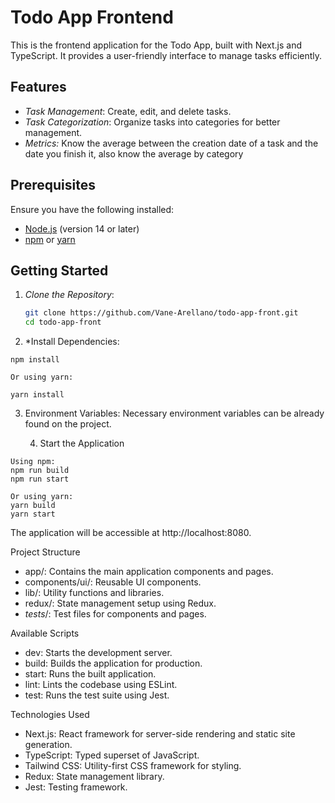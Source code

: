 # Todo App Frontend

This is the frontend application for the Todo App, built with Next.js and TypeScript. It provides a user-friendly interface to manage tasks efficiently.

## Features

- *Task Management*: Create, edit, and delete tasks.
- *Task Categorization*: Organize tasks into categories for better management.
- *Metrics:* Know the average between the creation date of a task and the date you finish it, also know the average by category

## Prerequisites

Ensure you have the following installed:

- [Node.js](https://nodejs.org/) (version 14 or later)
- [npm](https://www.npmjs.com/) or [yarn](https://yarnpkg.com/)

## Getting Started

1. *Clone the Repository*:

   ```bash
   git clone https://github.com/Vane-Arellano/todo-app-front.git
   cd todo-app-front
   
2. *Install Dependencies:
  ```Using npm:
  npm install

  Or using yarn:

  yarn install
```
3.	Environment Variables:
Necessary environment variables can be already found on the project.

	4.	Start the Application
```
Using npm:
npm run build
npm run start

Or using yarn:
yarn build
yarn start
```
The application will be accessible at http://localhost:8080.

Project Structure
- app/: Contains the main application components and pages.
- components/ui/: Reusable UI components.
- lib/: Utility functions and libraries.
- redux/: State management setup using Redux.
- _tests_/: Test files for components and pages.

Available Scripts
- dev: Starts the development server.
- build: Builds the application for production.
- start: Runs the built application.
- lint: Lints the codebase using ESLint.
- test: Runs the test suite using Jest.

Technologies Used
- Next.js: React framework for server-side rendering and static site generation.
- TypeScript: Typed superset of JavaScript.
- Tailwind CSS: Utility-first CSS framework for styling.
- Redux: State management library.
- Jest: Testing framework.
